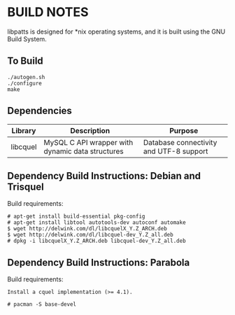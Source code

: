 BUILD NOTES
===========

libpatts is designed for *nix operating systems, and it is built using the GNU
Build System.

To Build
--------

    ./autogen.sh
    ./configure
    make

Dependencies
------------

Library    | Description                                      | Purpose
---------- | ------------------------------------------------ | ---------------------------------------
libcquel   | MySQL C API wrapper with dynamic data structures | Database connectivity and UTF-8 support

Dependency Build Instructions: Debian and Trisquel
--------------------------------------------------

Build requirements:

    # apt-get install build-essential pkg-config
    # apt-get install libtool autotools-dev autoconf automake
    $ wget http://delwink.com/dl/libcquelX_Y.Z_ARCH.deb
    $ wget http://delwink.com/dl/libcquel-dev_Y.Z_all.deb
    # dpkg -i libcquelX_Y.Z_ARCH.deb libcquel-dev_Y.Z_all.deb

Dependency Build Instructions: Parabola
---------------------------------------

Build requirements:

    Install a cquel implementation (>= 4.1).

    # pacman -S base-devel

